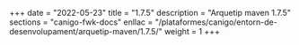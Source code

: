 +++
date        = "2022-05-23"
title       = "1.7.5"
description = "Arquetip maven 1.7.5"
sections    = "canigo-fwk-docs"
enllac		= "/plataformes/canigo/entorn-de-desenvolupament/arquetip-maven/1.7.5/"
weight		= 1
+++

